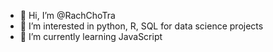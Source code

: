 - 👋 Hi, I’m @RachChoTra
- 👀 I’m interested in python, R, SQL for data science projects
- 🌱 I’m currently learning JavaScript

<!---
RachChoTra/RachChoTra is a ✨ special ✨ repository because its `README.md` (this file) appears on your GitHub profile.
You can click the Preview link to take a look at your changes.
--->
